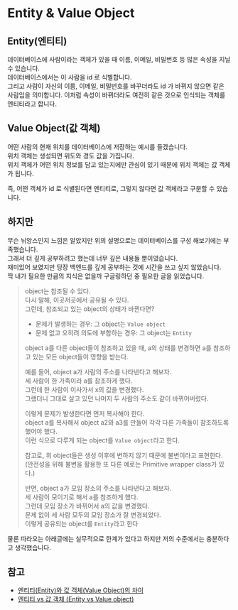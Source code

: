 # Entity & Value Object

## Entity(엔티티)

데이터베이스에 사람이라는 객체가 있을 때 이름, 이메일, 비밀번호 등 많은 속성을 지닐 수 있습니다.\
데이터베이스에서는 이 사람을 id 로 식별합니다.\
그리고 사람이 자신의 이름, 이메일, 비밀번호를 바꾸더라도 id 가 바뀌지 않으면 같은 사람임을 의미합니다.
이처럼 속성이 바뀌더라도 여전히 같은 것으로 인식되는 객체를 엔티티라고 합니다.

## Value Object(값 객체)

어떤 사람의 현재 위치를 데이터베이스에 저장하는 예시를 들겠습니다.\
위치 객체는 생성되면 위도와 경도 값을 가집니다.\
위치 객체가 어떤 위치 정보를 담고 있는지에만 관심이 있기 때문에 위치 객체는 값 객체가 됩니다.

즉, 어떤 객체가 id 로 식별된다면 엔티티로, 그렇지 않다면 값 객체라고 구분할 수 있습니다.

## 하지만

무슨 뉘앙스인지 느낌은 알았지만 위의 설명으로는 데이터베이스를 구성 해보기에는 부족했습니다.\
그래서 더 깊게 공부하려고 했는데 너무 깊은 내용들 뿐이였습니다.\
재미있어 보였지만 당장 백엔드를 깊게 공부하는 것에 시간을 쓰고 싶지 않았습니다.\
딱 내가 필요한 만큼의 지식은 없을까 구글링하던 중 필요한 글을 읽었습니다.

>object는 참조될 수 있다.\
>다시 말해, 이곳저곳에서 공유될 수 있다.\
>그런데, 참조되고 있는 object의 상태가 바뀐다면?
>
> - 문제가 발생하는 경우: 그 object는 `Value object`
> - 문제 없고 오히려 의도에 부합하는 경우: 그 object는 `Entity`
>
>object a를 다른 object들이 참조하고 있을 때,
>a의 상태를 변경하면 a를 참조하고 있는 모든 object들이 영향을 받는다.
>
>예를 들어, object a가 사람의 주소를 나타낸다고 해보자.\
>세 사람이 한 가족이라 a를 참조하게 했다.\
>그런데 한 사람이 이사가서 x의 값을 변경했다.\
>그랬더니 그대로 살고 있던 나머지 두 사람의 주소도 같이 바뀌어버렸다.
>
>이렇게 문제가 발생한다면 먼저 복사해야 한다.\
>object a를 복사해서 object a2와 a3를 만들어 각각 다른 가족들이 참조하도록 했어야 했다.\
>이런 식으로 다루게 되는 object를 `Value object`라고 한다.
>
>참고로, 위 object들은 생성 이후에 변하지 않기 때문에 불변이라고 표현한다.\
>(안전성을 위해 불변을 활용한 또 다른 예로는 Primitive wrapper class가 있다.)
>
>반면, object a가 모임 장소의 주소를 나타낸다고 해보자.\
>세 사람이 모이기로 해서 a를 참조하게 했다.\
>그런데 모임 장소가 바뀌어서 a의 값을 변경했다.\
>문제 없이 세 사람 모두의 모임 장소가 잘 변경되었다.\
>이렇게 공유되는 object를 `Entity`라고 한다

물론 따라오는 아래글에는 실무적으로 한계가 있다고 하지만 저의 수준에서는 충분하다고 생각했습니다.

## 참고

- [엔티티(Entity)와 값 객체(Value Object)의 차이](https://jaeyeolshin.github.io/2016-02-06/difference-between-entity-and-value-object/)
- [엔티티 vs 값 객체 (Entity vs Value object)](https://velog.io/@yullivan/Entity%EC%99%80-Value-object)
